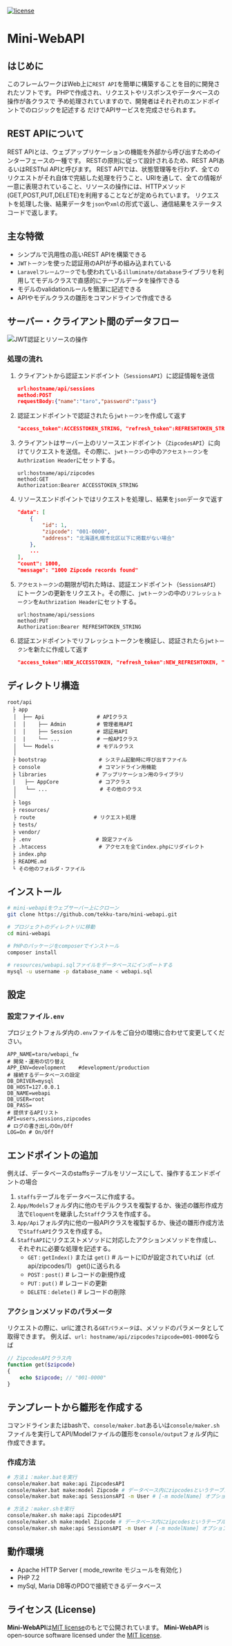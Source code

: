 <a href="https://opensource.org/licenses/MIT"><img src="https://img.shields.io/badge/license-MIT-green.svg?style=flat-square" alt="license"></a>

# Mini-WebAPI

## はじめに

このフレームワークはWeb上に`REST API`を簡単に構築することを目的に開発されたソフトです。
PHPで作成され、リクエストやリスポンスやデータベースの操作が各クラスで
予め処理されていますので、開発者はそれぞれのエンドポイントでのロジックを記述する
だけでAPIサービスを完成させられます。

## REST APIについて

REST APIとは、ウェブアップリケーションの機能を外部から呼び出すためのインターフェースの一種です。
RESTの原則に従って設計されるため、REST APIあるいはRESTful APIと呼びます。
REST APIでは、状態管理等を行わず、全てのリクエストがそれ自体で完結した処理を行うこと、URIを通して、全ての情報が一意に表現されていること、リソースの操作には、HTTPメソッド(GET,POST,PUT,DELETE)を利用することなどが定められています。
リクエストを処理した後、結果データを`json`や`xml`の形式で返し、通信結果をステータスコードで返します。

## 主な特徴

- シンプルで汎用性の高いREST APIを構築できる
- `JWTトークン`を使った認証用のAPIが予め組み込まれている
- `Laravelフレームワーク`でも使われている`illuminate/database`ライブラリを利用してモデルクラスで直感的にテーブルデータを操作できる
- モデルのvalidationルールを簡潔に記述できる
- APIやモデルクラスの雛形をコマンドラインで作成できる

## サーバー・クライアント間のデータフロー

![JWT認証とリソースの操作](resources/JWT認証とリソースの操作.png?raw=true "フロー図")

### 処理の流れ ###

1. クライアントから認証エンドポイント（`SessionsAPI`）に認証情報を送信

   ```json
   url:hostname/api/sessions
   method:POST
   requestBody:{"name":"taro","password":"pass"}
   ```

   

2. 認証エンドポイントで認証されたら`jwtトークン`を作成して返す

   ```json
   "access_token":ACCESSTOKEN_STRING, "refresh_token":REFRESHTOKEN_STRING, "message":"you are ..."
   ```

   

3. クライアントはサーバー上のリソースエンドポイント（`ZipcodesAPI`）に向けてリクエストを送信。その際に、`jwtトークン`の中の`アクセストークン`を`Authrization Header`にセットする。

   ```
   url:hostname/api/zipcodes
   method:GET
   Authorization:Bearer ACCESSTOKEN_STRING
   ```

   

4. リソースエンドポイントではリクエストを処理し、結果を`json`データで返す

   ```json
   "data": [
       {
           "id": 1,
           "zipcode": "001-0000",
           "address": "北海道札幌市北区以下に掲載がない場合"
       },
       ...
   ],
   "count": 1000,
   "message": "1000 Zipcode records found"
   ```

   

5. `アクセストークン`の期限が切れた時は、認証エンドポイント（`SessionsAPI`）にトークンの更新をリクエスト。その際に、`jwtトークン`の中の`リフレッシュトークン`を`Authrization Header`にセットする。

   ```
   url:hostname/api/sessions
   method:PUT
   Authorization:Bearer REFRESHTOKEN_STRING
   ```

   

6. 認証エンドポイントでリフレッシュトークンを検証し、認証されたら`jwtトークン`を新たに作成して返す

   ```json
   "access_token":NEW_ACCESSTOKEN, "refresh_token":NEW_REFRESHTOKEN, "message":"you are ..."
   ```

   



## ディレクトリ構造

```
root/api
　├ app
  │  ├── Api                 # APIクラス
  │  │    ├── Admin          # 管理者用API
  │  │    ├── Session        # 認証用API  
  │  |    └── ...            # 一般APIクラス
  │  └── Models              # モデルクラス
  │
　├ bootstrap                 # システム起動時に呼び出すファイル
　├ console                   # コマンドライン用機能
　├ libraries			    # アップリケーション用のライブラリ
　│   ├── AppCore             # コアクラス
  │   └── ...                 # その他のクラス
  │
　├ logs
　├ resources/
  ├ route					# リクエスト処理
　├ tests/
　├ vendor/   
　├ .env						# 設定ファイル
　├ .htaccess  				 # アクセスを全てindex.phpにリダイレクト
　├ index.php
　├ README.md 
　└ その他のフォルダ・ファイル
```

## インストール

```bash
# mini-webapiをウェブサーバー上にクローン
git clone https://github.com/tekku-taro/mini-webapi.git

# プロジェクトのディレクトリに移動
cd mini-webapi

# PHPのパッケージをcomposerでインストール
composer install

# resources/webapi.sqlファイルをデータベースにインポートする
mysql -u username -p database_name < webapi.sql
```

## 設定

### 設定ファイル`.env`

プロジェクトフォルダ内の`.env`ファイルをご自分の環境に合わせて変更してください。

```
APP_NAME=taro/webapi_fw
# 開発・運用の切り替え
APP_ENV=development    #development/production
# 接続するデータベースの設定
DB_DRIVER=mysql
DB_HOST=127.0.0.1
DB_NAME=webapi
DB_USER=root
DB_PASS=
# 提供するAPIリスト
API=users,sessions,zipcodes
# ログの書き出しのOn/Off
LOG=On # On/Off
```



## エンドポイントの追加

例えば、データベースのstaffsテーブルをリソースにして、操作するエンドポイントの場合

1. `staffs`テーブルをデータベースに作成する。
2. `App/Models`フォルダ内に他のモデルクラスを複製するか、後述の雛形作成方法で`Eloquent`を継承した`Staff`クラスを作成する。
3. `App/Api`フォルダ内に他の一般APIクラスを複製するか、後述の雛形作成方法で`StaffsAPI`クラスを作成する。
4. `StaffsAPI`にリクエストメソッドに対応したアクションメソッドを作成し、それぞれに必要な処理を記述する。
   - `GET` : `getIndex()` または `get()`       # ルートにIDが設定されていれば（cf. api/zipcodes/1） get()に送られる
   - `POST` : `post()`                                    # レコードの新規作成
   - `PUT` : `put()`                                        # レコードの更新
   - `DELETE` : `delete()`                              # レコードの削除

### アクションメソッドのパラメータ

リクエストの際に、urlに渡される`GETパラメータ`は、メソッドのパラメータとして取得できます。
例えば、`url: hostname/api/zipcodes?zipcode=001-0000`ならば

```php
// ZipcodesAPIクラス内
function get($zipcode)
{
    echo $zipcode; // "001-0000"
}
```



## テンプレートから雛形を作成する

コマンドラインまたはbashで、`console/maker.bat`あるいは`console/maker.sh`ファイルを実行してAPI/Modelファイルの雛形を`console/output`フォルダ内に作成できます。

### 作成方法

```bash
# 方法１：maker.batを実行
console/maker.bat make:api ZipcodesAPI
console/maker.bat make:model Zipcode # データベース内にzipcodesというテーブルがあることが前提
console/maker.bat make:api SessionsAPI -m User # [-m modelName] オプションで利用するモデルを変更可

# 方法２：maker.shを実行
console/maker.sh make:api ZipcodesAPI
console/maker.sh make:model Zipcode # データベース内にzipcodesというテーブルがあることが前提
console/maker.sh make:api SessionsAPI -m User # [-m modelName] オプションで利用するモデルを変更可

```





## 動作環境

- Apache HTTP Server ( mode_rewrite モジュールを有効化 )
- PHP 7.2
- mySql, Maria DB等のPDOで接続できるデータベース



## ライセンス (License)

**Mini-WebAPI**は[MIT license](https://opensource.org/licenses/MIT)のもとで公開されています。
**Mini-WebAPI** is open-source software licensed under the [MIT license](https://opensource.org/licenses/MIT).
